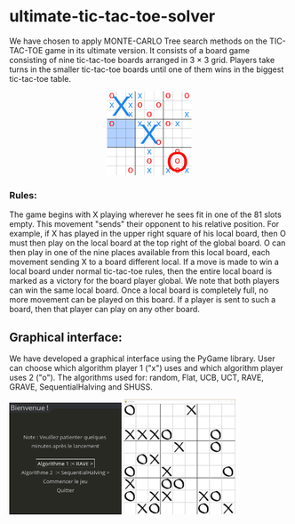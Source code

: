 # ultimate-tic-tac-toe-solver

We have chosen to apply MONTE-CARLO Tree search methods on the TIC-TAC-TOE game in its ultimate version. It consists of a board game consisting of nine tic-tac-toe boards arranged in 3 × 3 grid. Players take turns in the smaller tic-tac-toe boards until one of them wins in the biggest tic-tac-toe table.

<p align="center">
  <img src="./Images/Incomplete_Ultimate_Tic-Tac-Toe_Board.png" width="30%" class="center">
</p>


### Rules:
The game begins with X playing wherever he sees fit in one of the 81 slots empty. This movement "sends" their opponent to his relative position. For example, if X has played in the upper right square of his local board, then O must then play on the
local board at the top right of the global board. O can then play in one of the nine places available from this local board, each movement sending X to a board different local.
If a move is made to win a local board under normal tic-tac-toe rules, then the entire local board is marked as a victory for the board player global. We note that both players can win the same local board.
Once a local board is completely full, no more movement can be played on this board. If a player is sent to such a board, then that player can play on any other board.

## Graphical interface:
We have developed a graphical interface using the PyGame library. User can choose which algorithm player 1 ("x") uses and which algorithm player uses 2 ("o"). The algorithms used for: random, Flat, UCB, UCT, RAVE, GRAVE, SequentialHalving and SHUSS.

<p float="left">
  <img src="./Images/Home_page.PNG" width="40%"/>
  <img src="./Images/game.PNG" width="40%"/>
</p>


